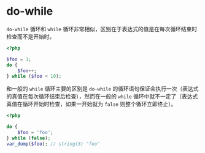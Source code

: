 # do-while

`do-while` 循环和 `while` 循环非常相似，区别在于表达式的值是在每次循环结束时检查而不是开始时。

```php
<?php

$foo = 1;
do {
    $foo++;
} while ($foo < 10);

```

和一般的 `while` 循环主要的区别是 `do-while` 的循环语句保证会执行一次（表达式的真值在每次循环结束后检查），然而在一般的 `while` 循环中就不一定了（表达式真值在循环开始时检查，如果一开始就为 `false` 则整个循环立即终止）。

```php
<?php

do {
    $foo = 'foo';
} while (false);
var_dump($foo); // string(3) "foo"

```

